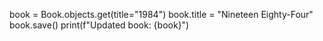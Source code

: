 book = Book.objects.get(title="1984")
book.title = "Nineteen Eighty-Four"
book.save()
print(f"Updated book: {book}")
